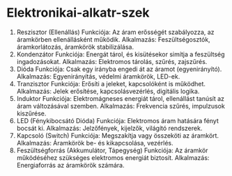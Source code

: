 # Elektronikai-alkatr-szek
1. Reszisztor (Ellenállás)
Funkciója: Az áram erősségét szabályozza, az áramkörben ellenállásként működik.
Alkalmazás: Feszültségosztók, áramkorlátozás, áramkörök stabilizálása.
2. Kondenzátor
Funkciója: Energát tárol, és kisütésekor simítja a feszültség ingadozásokat.
Alkalmazás: Elektromos tárolás, szűrés, zajszűrés.
3. Dióda
Funkciója: Csak egy irányba engedi át az áramot (egyenirányító).
Alkalmazás: Egyenirányítás, védelmi áramkörök, LED-ek.
4. Tranzisztor
Funkciója: Erősíti a jeleket, kapcsolóként is működhet.
Alkalmazás: Jelek erősítése, kapcsolásvezérlés, digitális logika.
5. Induktor
Funkciója: Elektromágneses energiát tárol, ellenállást tanúsít az áram változásával szemben.
Alkalmazás: Frekvencia szűrés, impulzusok kiszűrése.
6. LED (Fénykibocsátó Dióda)
Funkciója: Elektromos áram hatására fényt bocsát ki.
Alkalmazás: Jelzőfények, kijelzők, világító rendszerek.
7. Kapcsoló (Switch)
Funkciója: Megszakítja vagy összeköti az áramkört.
Alkalmazás: Áramkörök be- és kikapcsolása, vezérlés.
8. Feszültségforrás (Akkumulátor, Tápegység)
Funkciója: Az áramkör működéséhez szükséges elektromos energiát biztosít.
Alkalmazás: Energiaforrás az áramkörök számára.
